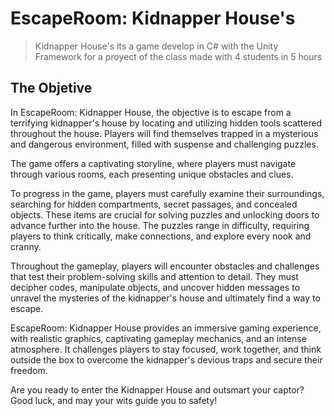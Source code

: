 # EscapeRoom: Kidnapper House's 
> Kidnapper House's its a game develop in C# with the Unity Framework for a proyect of the class made with 4 students in 5 hours

## The Objetive 

In EscapeRoom: Kidnapper House, the objective is to escape from a terrifying kidnapper's house by locating and utilizing hidden tools scattered throughout the house. Players will find themselves trapped in a mysterious and dangerous environment, filled with suspense and challenging puzzles.

The game offers a captivating storyline, where players must navigate through various rooms, each presenting unique obstacles and clues.

To progress in the game, players must carefully examine their surroundings, searching for hidden compartments, secret passages, and concealed objects. These items are crucial for solving puzzles and unlocking doors to advance further into the house. The puzzles range in difficulty, requiring players to think critically, make connections, and explore every nook and cranny.

Throughout the gameplay, players will encounter obstacles and challenges that test their problem-solving skills and attention to detail. They must decipher codes, manipulate objects, and uncover hidden messages to unravel the mysteries of the kidnapper's house and ultimately find a way to escape.

EscapeRoom: Kidnapper House provides an immersive gaming experience, with realistic graphics, captivating gameplay mechanics, and an intense atmosphere. It challenges players to stay focused, work together, and think outside the box to overcome the kidnapper's devious traps and secure their freedom.

Are you ready to enter the Kidnapper House and outsmart your captor? Good luck, and may your wits guide you to safety!